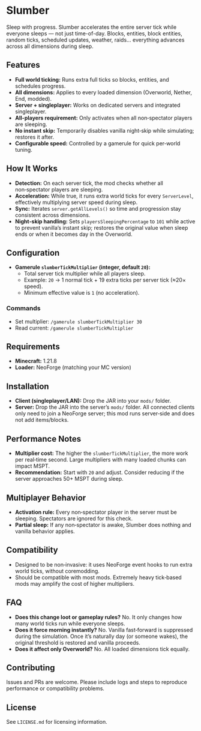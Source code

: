 # Slumber

Sleep with progress. Slumber accelerates the entire server tick while everyone sleeps — not just time-of-day. Blocks, entities, block entities, random ticks, scheduled updates, weather, raids… everything advances across all dimensions during sleep.

## Features
- **Full world ticking:** Runs extra full ticks so blocks, entities, and schedules progress.
- **All dimensions:** Applies to every loaded dimension (Overworld, Nether, End, modded).
- **Server + singleplayer:** Works on dedicated servers and integrated singleplayer.
- **All-players requirement:** Only activates when all non‑spectator players are sleeping.
- **No instant skip:** Temporarily disables vanilla night‑skip while simulating; restores it after.
- **Configurable speed:** Controlled by a gamerule for quick per‑world tuning.

## How It Works
- **Detection:** On each server tick, the mod checks whether all non‑spectator players are sleeping.
- **Acceleration:** While true, it runs extra world ticks for every `ServerLevel`, effectively multiplying server speed during sleep.
- **Sync:** Iterates `server.getAllLevels()` so time and progression stay consistent across dimensions.
- **Night‑skip handling:** Sets `playersSleepingPercentage` to `101` while active to prevent vanilla’s instant skip; restores the original value when sleep ends or when it becomes day in the Overworld.

## Configuration
- **Gamerule `slumberTickMultiplier` (integer, default `20`):**
  - Total server tick multiplier while all players sleep.
  - Example: `20` → 1 normal tick + 19 extra ticks per server tick (≈20× speed).
  - Minimum effective value is `1` (no acceleration).

### Commands
- Set multiplier: `/gamerule slumberTickMultiplier 30`
- Read current: `/gamerule slumberTickMultiplier`

## Requirements
- **Minecraft:** 1.21.8
- **Loader:** NeoForge (matching your MC version)

## Installation
- **Client (singleplayer/LAN):** Drop the JAR into your `mods/` folder.
- **Server:** Drop the JAR into the server’s `mods/` folder. All connected clients only need to join a NeoForge server; this mod runs server‑side and does not add items/blocks.

## Performance Notes
- **Multiplier cost:** The higher the `slumberTickMultiplier`, the more work per real‑time second. Large multipliers with many loaded chunks can impact MSPT.
- **Recommendation:** Start with `20` and adjust. Consider reducing if the server approaches 50+ MSPT during sleep.

## Multiplayer Behavior
- **Activation rule:** Every non‑spectator player in the server must be sleeping. Spectators are ignored for this check.
- **Partial sleep:** If any non‑spectator is awake, Slumber does nothing and vanilla behavior applies.

## Compatibility
- Designed to be non‑invasive: it uses NeoForge event hooks to run extra world ticks, without coremodding.
- Should be compatible with most mods. Extremely heavy tick‑based mods may amplify the cost of higher multipliers.

## FAQ
- **Does this change loot or gameplay rules?** No. It only changes how many world ticks run while everyone sleeps.
- **Does it force morning instantly?** No. Vanilla fast‑forward is suppressed during the simulation. Once it’s naturally day (or someone wakes), the original threshold is restored and vanilla proceeds.
- **Does it affect only Overworld?** No. All loaded dimensions tick equally.

## Contributing
Issues and PRs are welcome. Please include logs and steps to reproduce performance or compatibility problems.

## License
See `LICENSE.md` for licensing information.

